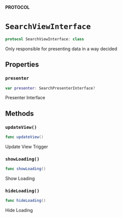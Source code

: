 **PROTOCOL**

# `SearchViewInterface`

```swift
protocol SearchViewInterface: class
```

Only responsible for presenting data in a way decided

## Properties
### `presenter`

```swift
var presenter: SearchPresenterInterface?
```

Presenter Interface

## Methods
### `updateView()`

```swift
func updateView()
```

Update View Trigger

### `showLoading()`

```swift
func showLoading()
```

Show Loading

### `hideLoading()`

```swift
func hideLoading()
```

Hide Loading
